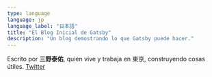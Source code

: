 ```yaml
---
type: language
language: jp
language_label: "日本語"
title: "El Blog Inicial de Gatsby"
description: "Un blog demostrando lo que Gatsby puede hacer."
---
```


Escrito por **三野泰佑**, quien vive y trabaja en 東京, construyendo cosas útiles.
[Twitter](https://twitter.com/taisuke_mino_JP)
